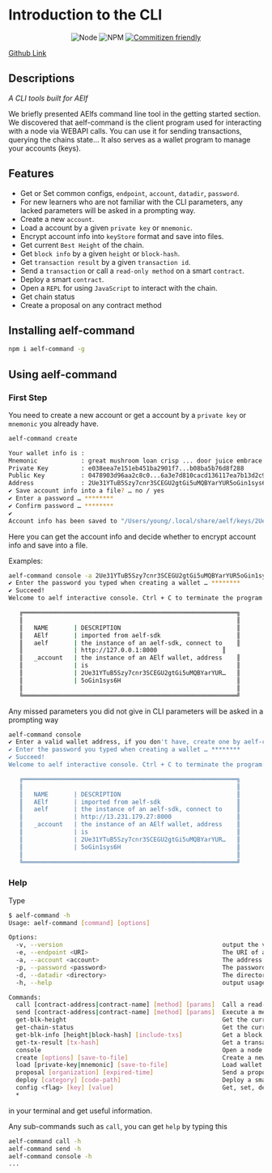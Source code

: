 # Introduction to the CLI

<p align="center">
  <img alt="Node" src="https://img.shields.io/badge/node->=10.9.0-brightgreen">
  <img alt="NPM" src="https://img.shields.io/npm/l/aelf-command">
  <a href="http://commitizen.github.io/cz-cli/">
    <img alt="Commitizen friendly" src="https://img.shields.io/badge/commitizen-friendly-brightgreen.svg">
  </a>
</p>

[Github Link](https://github.com/AElfProject/aelf-command)

## Descriptions

_A CLI tools built for AElf_

We briefly presented AElfs command line tool in the getting started section. We discovered that aelf-command is the client program used for interacting with a node via WEBAPI calls. You can use it for sending transactions, querying the chains state... It also serves as a wallet program to manage your accounts (keys).

## Features

* Get or Set common configs, `endpoint`, `account`, `datadir`, `password`.
* For new learners who are not familiar with the CLI parameters, any lacked parameters will be asked in a prompting way.
* Create a new `account`.
* Load a account by a given `private key` or `mnemonic`.
* Encrypt account info into `keyStore` format and save into files.
* Get current `Best Height` of the chain.
* Get `block info` by a given `height` or `block-hash`.
* Get `transaction result` by a given `transaction id`.
* Send a `transaction` or call a `read-only method` on a smart `contract`.
* Deploy a smart `contract`.
* Open a `REPL` for using `JavaScript` to interact with the chain.
* Get chain status
* Create a proposal on any contract method

## Installing aelf-command

```bash
npm i aelf-command -g
```

## Using aelf-command

### First Step

You need to create a new account or get a account by a `private key` or `mnemonic` you already have.

```bash
aelf-command create

Your wallet info is :
Mnemonic            : great mushroom loan crisp ... door juice embrace
Private Key         : e038eea7e151eb451ba2901f7...b08ba5b76d8f288
Public Key          : 0478903d96aa2c8c0...6a3e7d810cacd136117ea7b13d2c9337e1ec88288111955b76ea
Address             : 2Ue31YTuB5Szy7cnr3SCEGU2gtGi5uMQBYarYUR5oGin1sys6H
✔ Save account info into a file? … no / yes
✔ Enter a password … ********
✔ Confirm password … ********
✔
Account info has been saved to "/Users/young/.local/share/aelf/keys/2Ue31YTuB5Szy7cnr...Gi5uMQBYarYUR5oGin1sys6H.json"

```

Here you can get the account info and decide whether to encrypt account info and save into a file.

Examples:
```bash
aelf-command console -a 2Ue31YTuB5Szy7cnr3SCEGU2gtGi5uMQBYarYUR5oGin1sys6H
✔ Enter the password you typed when creating a wallet … ********
✔ Succeed!
Welcome to aelf interactive console. Ctrl + C to terminate the program. Double tap Tab to list objects

   ╔═══════════════════════════════════════════════════════════╗
   ║                                                           ║
   ║   NAME       | DESCRIPTION                                ║
   ║   AElf       | imported from aelf-sdk                     ║
   ║   aelf       | the instance of an aelf-sdk, connect to    ║
   ║              | http://127.0.0.1:8000                  ║
   ║   _account   | the instance of an AElf wallet, address    ║
   ║              | is                                         ║
   ║              | 2Ue31YTuB5Szy7cnr3SCEGU2gtGi5uMQBYarYUR…   ║
   ║              | 5oGin1sys6H                                ║
   ║                                                           ║
   ╚═══════════════════════════════════════════════════════════╝
```

Any missed parameters you did not give in CLI parameters will be asked in a prompting way
```bash
aelf-command console
✔ Enter a valid wallet address, if you don't have, create one by aelf-command create … 2Ue31YTuB5Szy7cnr3SCEGU2gtGi5uMQBYarYUR5oGin1sys6H
✔ Enter the password you typed when creating a wallet … ********
✔ Succeed!
Welcome to aelf interactive console. Ctrl + C to terminate the program. Double tap Tab to list objects

   ╔═══════════════════════════════════════════════════════════╗
   ║                                                           ║
   ║   NAME       | DESCRIPTION                                ║
   ║   AElf       | imported from aelf-sdk                     ║
   ║   aelf       | the instance of an aelf-sdk, connect to    ║
   ║              | http://13.231.179.27:8000                  ║
   ║   _account   | the instance of an AElf wallet, address    ║
   ║              | is                                         ║
   ║              | 2Ue31YTuB5Szy7cnr3SCEGU2gtGi5uMQBYarYUR…   ║
   ║              | 5oGin1sys6H                                ║
   ║                                                           ║
   ╚═══════════════════════════════════════════════════════════╝

```


### Help

Type
```bash
$ aelf-command -h
Usage: aelf-command [command] [options]

Options:
  -v, --version                                            output the version number
  -e, --endpoint <URI>                                     The URI of an AElf node. Eg: http://127.0.0.1:8000
  -a, --account <account>                                  The address of AElf wallet
  -p, --password <password>                                The password of encrypted keyStore
  -d, --datadir <directory>                                The directory that contains the AElf related files. Default to be `{home}/.local/share/aelf`
  -h, --help                                               output usage information

Commands:
  call [contract-address|contract-name] [method] [params]  Call a read-only method on a contract.
  send [contract-address|contract-name] [method] [params]  Execute a method on a contract.
  get-blk-height                                           Get the current block height of specified chain
  get-chain-status                                         Get the current chain status
  get-blk-info [height|block-hash] [include-txs]           Get a block info
  get-tx-result [tx-hash]                                  Get a transaction result
  console                                                  Open a node REPL
  create [options] [save-to-file]                          Create a new account
  load [private-key|mnemonic] [save-to-file]               Load wallet from a private key or mnemonic
  proposal [organization] [expired-time]                   Send a proposal to an origination with a specific contract method
  deploy [category] [code-path]                            Deploy a smart contract
  config <flag> [key] [value]                              Get, set, delete or list aelf-command config
  *
```

in your terminal and get useful information.

Any sub-commands such as `call`, you can get `help` by typing this

```bash
aelf-command call -h
aelf-command send -h
aelf-command console -h
...
```
